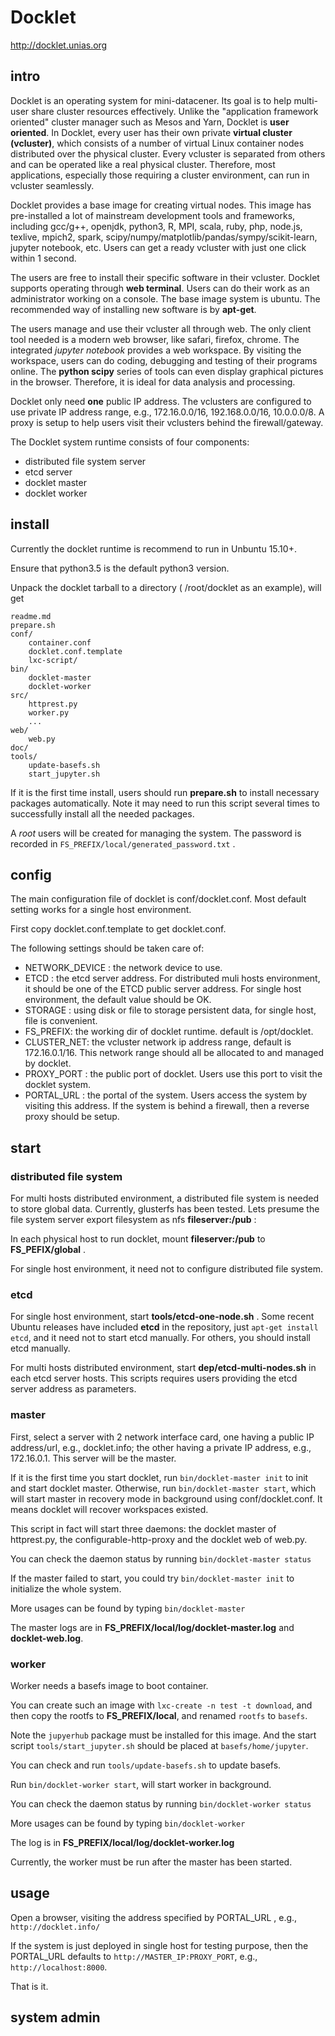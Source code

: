 # Docklet 

http://docklet.unias.org

## intro

Docklet is an operating system for mini-datacener. Its goal is to help
multi-user share cluster resources effectively. Unlike the "application
framework oriented" cluster manager such as Mesos and Yarn, Docklet is
**user oriented**. In Docklet, every user has their own private
**virtual cluster (vcluster)**, which consists of a number of virtual
Linux container nodes distributed over the physical cluster. Every
vcluster is separated from others and can be operated like a real
physical cluster. Therefore, most applications, especially those
requiring a cluster environment, can run in vcluster seamlessly. 

Docklet provides a base image for creating virtual nodes. This image has
pre-installed a lot of mainstream development tools and frameworks,
including gcc/g++, openjdk, python3, R, MPI, scala, ruby, php, node.js,
texlive, mpich2, spark,
scipy/numpy/matplotlib/pandas/sympy/scikit-learn, jupyter notebook, etc.
Users can get a ready vcluster with just one click within 1 second.

The users are free to install their specific software in their vcluster.
Docklet supports operating through **web terminal**. Users can do their
work as an administrator working on a console. The base image system is
ubuntu. The recommended way of installing new software is by
**apt-get**.

The users manage and use their vcluster all through web. The only client
tool needed is a modern web browser, like safari, firefox, chrome. The
integrated *jupyter notebook* provides a web workspace. By visiting the
workspace, users can do coding, debugging and testing of their programs
online. The **python scipy** series of tools can even display graphical
pictures in the browser. Therefore, it is ideal for data analysis and
processing.

Docklet only need **one** public IP address. The vclusters are
configured to use private IP address range, e.g., 172.16.0.0/16,
192.168.0.0/16, 10.0.0.0/8. A proxy is setup to help
users visit their vclusters behind the firewall/gateway. 

The Docklet system runtime consists of four components:

- distributed file system server
- etcd server
- docklet master
- docklet worker

## install

Currently the docklet runtime is recommend to run in Unbuntu 15.10+.

Ensure that python3.5 is the default python3 version.

Unpack the docklet tarball to a directory ( /root/docklet as an
example), will get

```
readme.md
prepare.sh
conf/
    container.conf
    docklet.conf.template
    lxc-script/
bin/
    docklet-master
    docklet-worker
src/
    httprest.py
    worker.py
    ...
web/
    web.py
doc/
tools/
    update-basefs.sh
    start_jupyter.sh
```

If it is the first time install, users should run **prepare.sh** to
install necessary packages automatically. Note it may need to run this 
script several times to successfully install all the needed packages.

A *root* users will be created for managing the system. The password is
recorded in `FS_PREFIX/local/generated_password.txt` .

## config ##

The main configuration file of docklet is conf/docklet.conf. Most
default setting works for a single host environment. 

First copy docklet.conf.template to get docklet.conf.

The following settings should be taken care of:

- NETWORK_DEVICE : the network device to use. 
- ETCD : the etcd server address. For distributed muli hosts
  environment, it should be one of the ETCD public server address.
  For single host environment, the default value should be OK.
- STORAGE : using disk or file to storage persistent data, for
  single host, file is convenient.
- FS_PREFIX: the working dir of docklet runtime. default is
  /opt/docklet.
- CLUSTER_NET: the vcluster network ip address range, default is
  172.16.0.1/16. This network range should all be allocated to  and 
  managed by docklet. 
- PROXY_PORT : the public port of docklet. Users use
  this port to visit the docklet system.
- PORTAL_URL : the portal of the system. Users access the system
  by visiting this address. If the system is behind a firewall, then
  a reverse proxy should be setup.

## start ##

### distributed file system ###

For multi hosts distributed environment, a distributed file system is
needed to store global data. Currently, glusterfs has been tested. 
Lets presume the file system server export filesystem as nfs
**fileserver:/pub** :

In each physical host to run docklet, mount **fileserver:/pub** to
**FS_PEFIX/global** .

For single host environment, it need not to configure distributed
file system.

### etcd ###

For single host environment, start **tools/etcd-one-node.sh** . Some recent
Ubuntu releases have included **etcd** in the repository, just `apt-get
install etcd`, and it need not to start etcd manually. For others, you 
should install etcd manually.

For multi hosts distributed environment, start
**dep/etcd-multi-nodes.sh** in each etcd server hosts. This scripts
requires users providing the etcd server address as parameters.

### master ###

First, select a server with 2 network interface card, one having a
public IP address/url, e.g., docklet.info; the other having a private IP
address, e.g., 172.16.0.1. This server will be the master.

If it is the first time you start docklet, run `bin/docklet-master init`
to init and start docklet master. Otherwise, run  `bin/docklet-master start`, 
which will start master in recovery mode in background using 
conf/docklet.conf. It means docklet will recover workspaces existed.

This script in fact will start three daemons: the docklet master of
httprest.py, the configurable-http-proxy and the docklet web of web.py.

You can check the daemon status by running `bin/docklet-master status`

If the master failed to start, you could try `bin/docklet-master init`
to initialize the whole system.

More usages can be found by typing `bin/docklet-master`

The master logs are in **FS_PREFIX/local/log/docklet-master.log** and
**docklet-web.log**.

### worker ###

Worker needs a basefs image to boot container.

You can create such an image with `lxc-create -n test -t download`, 
and then copy the rootfs to **FS_PREFIX/local**, and renamed `rootfs` 
to `basefs`.

Note the `jupyerhub` package must be installed for this image.  And the 
start script `tools/start_jupyter.sh` should be placed at
`basefs/home/jupyter`.

You can check and run `tools/update-basefs.sh` to update basefs.

Run `bin/docklet-worker start`, will start worker in background.

You can check the daemon status by running `bin/docklet-worker status`

More usages can be found by typing `bin/docklet-worker`

The log is in **FS_PREFIX/local/log/docklet-worker.log**

Currently, the worker must be run after the master has been started.

## usage ##

Open a browser, visiting the address specified by PORTAL_URL , 
e.g., ` http://docklet.info/ `

If the system is just deployed in single host for testing purpose,
then the PORTAL_URL defaults to `http://MASTER_IP:PROXY_PORT`,
e.g., `http://localhost:8000`.

That is it.

## system admin ##
